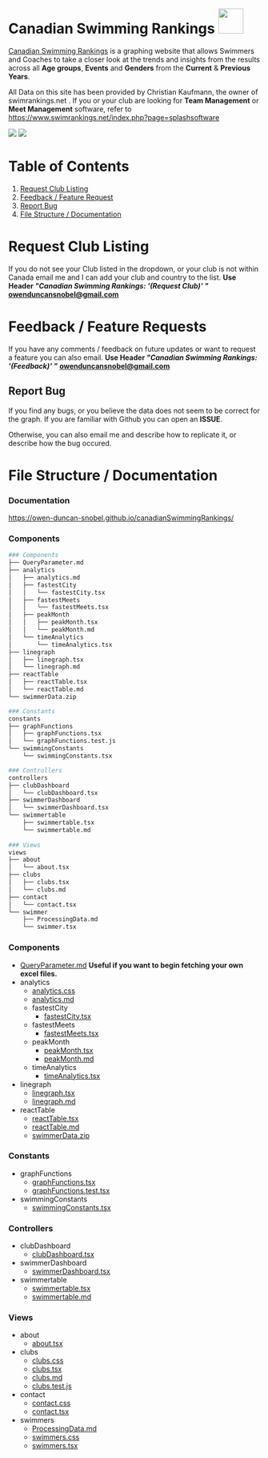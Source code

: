 # Canadian Swimming Rankings   <img src="https://i.gyazo.com/5931b368adbf4d985e24f37012cebbc3.png" width="50" height="50">
[Canadian Swimming Rankings](http://www.canadianswimmingrankings.ca) is a graphing website that allows Swimmers and Coaches to take a closer look at the trends and insights from the results across all **Age groups**, **Events** and **Genders** from the **Current** & **Previous Years**.  

All Data on this site has been provided by Christian Kaufmann, the owner of swimrankings.net .   If you or your club are looking for **Team Management** or **Meet Management** software, refer to https://www.swimrankings.net/index.php?page=splashsoftware 

![](https://gyazo.com/fb1572ca82f13dc12fc6b723c61cba84.png)
![](https://gyazo.com/e49fa62a5e16d6e51994fc1dc478d1b7.png)


# Table of Contents
1. [Request Club Listing](#RequestClubListing)
2. [Feedback / Feature Request](#feedback)
3. [Report Bug](#bugs)
4. [File Structure / Documentation](#filestructure)



<a id="RequestClubListing"> </a>
# Request Club Listing 


If you do not see your Club listed in the dropdown, or your club is not within Canada email me and I can add your club and country to the list.
**Use Header *"Canadian Swimming Rankings: '(Request Club)' "***
**owenduncansnobel@gmail.com**

<a id="feedback"> </a>
# Feedback / Feature Requests

If you have any comments / feedback on future updates or want to request a feature you can also email. 
**Use Header *"Canadian Swimming Rankings: '(Feedback)' "***
**owenduncansnobel@gmail.com**

<a id="bugs"> </a>
## Report Bug

If you find any bugs, or you believe the data does not seem to be correct for the graph. If you are familiar with Github you can open an **ISSUE**.

Otherwise, you can also email me and describe how to replicate it, or describe how the bug occured.

<a id="filestructure"> </a>
# File Structure / Documentation

### Documentation
https://owen-duncan-snobel.github.io/canadianSwimmingRankings/
### Components

``` bash
### Components
├── QueryParameter.md
├── analytics
│   ├── analytics.md
│   ├── fastestCity
│   │   └── fastestCity.tsx
│   ├── fastestMeets
│   │   └── fastestMeets.tsx
│   ├── peakMonth
│   │   ├── peakMonth.tsx
│   │   └── peakMonth.md
│   └── timeAnalytics
│       └── timeAnalytics.tsx
├── linegraph
│   ├── linegraph.tsx
│   └── linegraph.md
├── reactTable
│   ├── reactTable.tsx
│   └── reactTable.md
└── swimmerData.zip

### Constants
constants
├── graphFunctions
│   ├── graphFunctions.tsx
│   └── graphFunctions.test.js
└── swimmingConstants
    └── swimmingConstants.tsx

### Controllers
controllers
├── clubDashboard
│   └── clubDashboard.tsx
├── swimmerDashboard
│   └── swimmerDashboard.tsx
└── swimmertable
    ├── swimmertable.tsx
    └── swimmertable.md
    
### Views
views
├── about
│   └── about.tsx
├── clubs
│   ├── clubs.tsx
│   └── clubs.md
├── contact
│   └── contact.tsx
└── swimmer
    ├── ProcessingData.md
    └── swimmer.tsx
```

### Components
* [QueryParameter.md](https://github.com/owen-duncan-snobel/canadianSwimmingRankings/blob/master/src/components/QueryParameter.md) **Useful if you want to begin fetching your own excel files.**
* analytics
	* [analytics.css](https://github.com/owen-duncan-snobel/canadianSwimmingRankings/blob/master/src/components/analytics/analytics.css)
	* [analytics.md](https://github.com/owen-duncan-snobel/canadianSwimmingRankings/blob/master/src/components/analytics/analytics.md)
	* fastestCity
		*  [fastestCity.tsx](https://github.com/owen-duncan-snobel/canadianSwimmingRankings/blob/master/src/components/analytics/fastestCity/fastestCity.tsx)
	* fastestMeets
		*  [fastestMeets.tsx](https://github.com/owen-duncan-snobel/canadianSwimmingRankings/blob/master/src/components/analytics/fastestMeets/fastestMeets.tsx)
	*  peakMonth
		* [peakMonth.tsx](https://github.com/owen-duncan-snobel/canadianSwimmingRankings/blob/master/src/components/analytics/peakMonth/peakMonth.tsx)
		* [peakMonth.md](https://github.com/owen-duncan-snobel/canadianSwimmingRankings/blob/master/src/components/analytics/peakMonth/peakMonth.md)
	* timeAnalytics
		*  [timeAnalytics.tsx](https://github.com/owen-duncan-snobel/canadianSwimmingRankings/blob/master/src/components/analytics/timeAnalytics/timeAnalytics.tsx)
* linegraph
	* [linegraph.tsx](https://github.com/owen-duncan-snobel/canadianSwimmingRankings/blob/master/src/components/linegraph/linegraph.tsx)
	* [linegraph.md](https://github.com/owen-duncan-snobel/canadianSwimmingRankings/blob/master/src/components/linegraph/linegraph.md)
* reactTable
	*  [reactTable.tsx](https://github.com/owen-duncan-snobel/canadianSwimmingRankings/blob/master/src/components/reactTable/reactTable.tsx)
	* [reactTable.md](https://github.com/owen-duncan-snobel/canadianSwimmingRankings/blob/master/src/components/reactTable/reactTable.md)
	* [swimmerData.zip](https://github.com/owen-duncan-snobel/canadianSwimmingRankings/blob/master/src/components/swimmerData.zip)

### Constants
* graphFunctions
	*  [graphFunctions.tsx](https://github.com/owen-duncan-snobel/canadianSwimmingRankings/blob/master/src/constants/graphFunctions/graphFunctions.tsx)
	*  [graphFunctions.test.tsx](https://github.com/owen-duncan-snobel/canadianSwimmingRankings/blob/master/src/constants/graphFunctions/graphFunctions.test.tsx)
* swimmingConstants
	*  [swimmingConstants.tsx](https://github.com/owen-duncan-snobel/canadianSwimmingRankings/blob/master/src/constants/swimmingConstants/swimmingConstants.tsx)

### Controllers

* clubDashboard
	*  [clubDashboard.tsx](https://github.com/owen-duncan-snobel/canadianSwimmingRankings/blob/master/src/controllers/clubDashboard/clubDashboard.tsx)
* swimmerDashboard
	*  [swimmerDashboard.tsx](https://github.com/owen-duncan-snobel/canadianSwimmingRankings/blob/master/src/controllers/swimmerDashboard/swimmerDashboard.tsx)
* swimmertable
	* [swimmertable.tsx](https://github.com/owen-duncan-snobel/canadianSwimmingRankings/blob/master/src/controllers/swimmertable/swimmertable.tsx)
	* [swimmertable.md](https://github.com/owen-duncan-snobel/canadianSwimmingRankings/blob/master/src/controllers/swimmertable/swimmertable.md)
    
### Views

* about
	* [about.tsx](https://github.com/owen-duncan-snobel/canadianSwimmingRankings/blob/master/src/views/about/about.tsx)
* clubs
	* [clubs.css](https://github.com/owen-duncan-snobel/canadianSwimmingRankings/blob/master/src/views/clubs/clubs.css)
	* [clubs.tsx](https://github.com/owen-duncan-snobel/canadianSwimmingRankings/blob/master/src/views/clubs/clubs.tsx)
	* [clubs.md](https://github.com/owen-duncan-snobel/canadianSwimmingRankings/blob/master/src/views/clubs/clubs.md)
	* [clubs.test.js](https://github.com/owen-duncan-snobel/canadianSwimmingRankings/blob/master/src/views/clubs/clubs.test.js)
* contact
	* [contact.css](https://github.com/owen-duncan-snobel/canadianSwimmingRankings/blob/master/src/views/contact/contact.css)
	* [contact.tsx](https://github.com/owen-duncan-snobel/canadianSwimmingRankings/blob/master/src/views/contact/contact.tsx)
* swimmers
	*  [ProcessingData.md](https://github.com/owen-duncan-snobel/canadianSwimmingRankings/blob/master/src/views/swimmers/ProcessingData.md)
	* [swimmers.css](https://github.com/owen-duncan-snobel/canadianSwimmingRankings/blob/master/src/views/swimmers/swimmers.css)
	* [swimmers.tsx](https://github.com/owen-duncan-snobel/canadianSwimmingRankings/blob/master/src/views/swimmers/swimmers.tsx)
